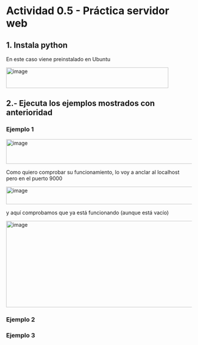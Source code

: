 # Actividad 0.5 - Práctica servidor web

## 1. Instala python

En este caso viene preinstalado en Ubuntu

<img width="440" height="56" alt="image" src="https://github.com/user-attachments/assets/265e90ea-eaa3-4823-a8e4-180971e4c576" />

## 2.- Ejecuta los ejemplos mostrados con anterioridad

### Ejemplo 1

<img width="635" height="67" alt="image" src="https://github.com/user-attachments/assets/d78ecdf6-da02-47f5-ac1b-1ca1512308bc" />

Como quiero comprobar su funcionamiento, lo voy a anclar al localhost pero en el puerto 9000

<img width="709" height="48" alt="image" src="https://github.com/user-attachments/assets/2009d02d-ad6d-42f1-a732-34856f807466" />

y aquí comprobamos que ya está funcionando (aunque está vacío)

<img width="546" height="235" alt="image" src="https://github.com/user-attachments/assets/584c59db-bc4a-49ec-a954-d6f4996e7375" />

### Ejemplo 2



### Ejemplo 3



